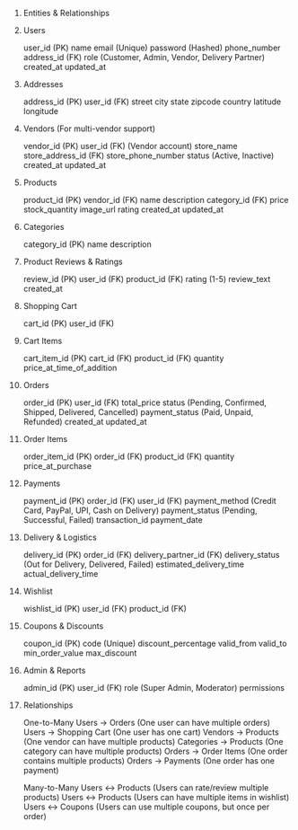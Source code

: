 1. Entities & Relationships
1. Users

    user_id (PK)
    name
    email (Unique)
    password (Hashed)
    phone_number
    address_id (FK)
    role (Customer, Admin, Vendor, Delivery Partner)
    created_at
    updated_at

2. Addresses

    address_id (PK)
    user_id (FK)
    street
    city
    state
    zipcode
    country
    latitude
    longitude

3. Vendors (For multi-vendor support)

    vendor_id (PK)
    user_id (FK) (Vendor account)
    store_name
    store_address_id (FK)
    store_phone_number
    status (Active, Inactive)
    created_at
    updated_at

4. Products

    product_id (PK)
    vendor_id (FK)
    name
    description
    category_id (FK)
    price
    stock_quantity
    image_url
    rating
    created_at
    updated_at

5. Categories

    category_id (PK)
    name
    description

6. Product Reviews & Ratings

    review_id (PK)
    user_id (FK)
    product_id (FK)
    rating (1-5)
    review_text
    created_at

7. Shopping Cart

    cart_id (PK)
    user_id (FK)

8. Cart Items

    cart_item_id (PK)
    cart_id (FK)
    product_id (FK)
    quantity
    price_at_time_of_addition

9. Orders

    order_id (PK)
    user_id (FK)
    total_price
    status (Pending, Confirmed, Shipped, Delivered, Cancelled)
    payment_status (Paid, Unpaid, Refunded)
    created_at
    updated_at

10. Order Items

    order_item_id (PK)
    order_id (FK)
    product_id (FK)
    quantity
    price_at_purchase

11. Payments

    payment_id (PK)
    order_id (FK)
    user_id (FK)
    payment_method (Credit Card, PayPal, UPI, Cash on Delivery)
    payment_status (Pending, Successful, Failed)
    transaction_id
    payment_date

12. Delivery & Logistics

    delivery_id (PK)
    order_id (FK)
    delivery_partner_id (FK)
    delivery_status (Out for Delivery, Delivered, Failed)
    estimated_delivery_time
    actual_delivery_time

13. Wishlist

    wishlist_id (PK)
    user_id (FK)
    product_id (FK)

14. Coupons & Discounts

    coupon_id (PK)
    code (Unique)
    discount_percentage
    valid_from
    valid_to
    min_order_value
    max_discount

15. Admin & Reports

    admin_id (PK)
    user_id (FK)
    role (Super Admin, Moderator)
    permissions

2. Relationships

    One-to-Many
        Users → Orders (One user can have multiple orders)
        Users → Shopping Cart (One user has one cart)
        Vendors → Products (One vendor can have multiple products)
        Categories → Products (One category can have multiple products)
        Orders → Order Items (One order contains multiple products)
        Orders → Payments (One order has one payment)

    Many-to-Many
        Users ↔ Products (Users can rate/review multiple products)
        Users ↔ Products (Users can have multiple items in wishlist)
        Users ↔ Coupons (Users can use multiple coupons, but once per order)